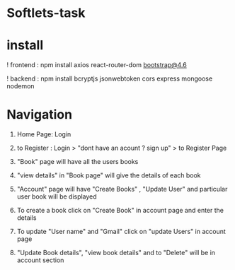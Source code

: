 # Softlets-task

# install
! frontend : 
    npm install axios react-router-dom bootstrap@4.6 

! backend : 
    npm install bcryptjs jsonwebtoken cors express mongoose nodemon

# Navigation

1) Home Page: Login

2) to Register : Login > "dont have an acount ? sign up" > to Register Page

3) "Book" page will have all the users books 

4) "view details" in "Book page" will give the details of each book

5) "Account" page will have "Create Books" , "Update User" and particular user book will be displayed

6) To create a book click on "Create Book" in account page and enter the details

7) To update "User name" and "Gmail" click on "update Users" in account page

8) "Update Book details", "view book details" and to "Delete" will be in account section